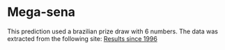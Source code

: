 # Mega-sena

This prediction used a brazilian prize draw with 6 numbers. The data was extracted from the following site: [Results since 1996](https://asloterias.com.br/lista-de-resultados-da-mega-sena "Result since 1996")
